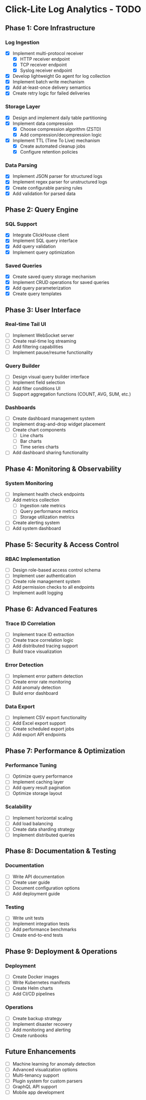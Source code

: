 # Click-Lite Log Analytics - TODO

## Phase 1: Core Infrastructure

### Log Ingestion
- [x] Implement multi-protocol receiver
  - [x] HTTP receiver endpoint
  - [x] TCP receiver endpoint
  - [x] Syslog receiver endpoint
- [x] Develop lightweight Go agent for log collection
- [x] Implement batch write mechanism
- [x] Add at-least-once delivery semantics
- [x] Create retry logic for failed deliveries

### Storage Layer
- [x] Design and implement daily table partitioning
- [x] Implement data compression
  - [x] Choose compression algorithm (ZSTD)
  - [x] Add compression/decompression logic
- [x] Implement TTL (Time To Live) mechanism
  - [x] Create automated cleanup jobs
  - [x] Configure retention policies

### Data Parsing
- [x] Implement JSON parser for structured logs
- [x] Implement regex parser for unstructured logs
- [x] Create configurable parsing rules
- [x] Add validation for parsed data

## Phase 2: Query Engine

### SQL Support
- [x] Integrate ClickHouse client
- [x] Implement SQL query interface
- [x] Add query validation
- [x] Implement query optimization

### Saved Queries
- [x] Create saved query storage mechanism
- [x] Implement CRUD operations for saved queries
- [x] Add query parameterization
- [x] Create query templates

## Phase 3: User Interface

### Real-time Tail UI
- [ ] Implement WebSocket server
- [ ] Create real-time log streaming
- [ ] Add filtering capabilities
- [ ] Implement pause/resume functionality

### Query Builder
- [ ] Design visual query builder interface
- [ ] Implement field selection
- [ ] Add filter conditions UI
- [ ] Support aggregation functions (COUNT, AVG, SUM, etc.)

### Dashboards
- [ ] Create dashboard management system
- [ ] Implement drag-and-drop widget placement
- [ ] Create chart components
  - [ ] Line charts
  - [ ] Bar charts
  - [ ] Time series charts
- [ ] Add dashboard sharing functionality

## Phase 4: Monitoring & Observability

### System Monitoring
- [ ] Implement health check endpoints
- [ ] Add metrics collection
  - [ ] Ingestion rate metrics
  - [ ] Query performance metrics
  - [ ] Storage utilization metrics
- [ ] Create alerting system
- [ ] Add system dashboard

## Phase 5: Security & Access Control

### RBAC Implementation
- [ ] Design role-based access control schema
- [ ] Implement user authentication
- [ ] Create role management system
- [ ] Add permission checks to all endpoints
- [ ] Implement audit logging

## Phase 6: Advanced Features

### Trace ID Correlation
- [ ] Implement trace ID extraction
- [ ] Create trace correlation logic
- [ ] Add distributed tracing support
- [ ] Build trace visualization

### Error Detection
- [ ] Implement error pattern detection
- [ ] Create error rate monitoring
- [ ] Add anomaly detection
- [ ] Build error dashboard

### Data Export
- [ ] Implement CSV export functionality
- [ ] Add Excel export support
- [ ] Create scheduled export jobs
- [ ] Add export API endpoints

## Phase 7: Performance & Optimization

### Performance Tuning
- [ ] Optimize query performance
- [ ] Implement caching layer
- [ ] Add query result pagination
- [ ] Optimize storage layout

### Scalability
- [ ] Implement horizontal scaling
- [ ] Add load balancing
- [ ] Create data sharding strategy
- [ ] Implement distributed queries

## Phase 8: Documentation & Testing

### Documentation
- [ ] Write API documentation
- [ ] Create user guide
- [ ] Document configuration options
- [ ] Add deployment guide

### Testing
- [ ] Write unit tests
- [ ] Implement integration tests
- [ ] Add performance benchmarks
- [ ] Create end-to-end tests

## Phase 9: Deployment & Operations

### Deployment
- [ ] Create Docker images
- [ ] Write Kubernetes manifests
- [ ] Create Helm charts
- [ ] Add CI/CD pipelines

### Operations
- [ ] Create backup strategy
- [ ] Implement disaster recovery
- [ ] Add monitoring and alerting
- [ ] Create runbooks

## Future Enhancements

- [ ] Machine learning for anomaly detection
- [ ] Advanced visualization options
- [ ] Multi-tenancy support
- [ ] Plugin system for custom parsers
- [ ] GraphQL API support
- [ ] Mobile app development